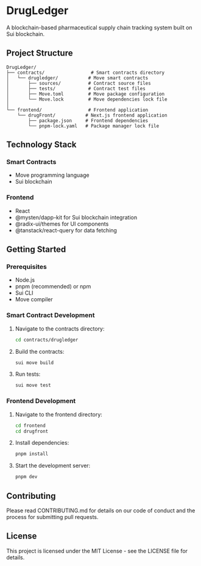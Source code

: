 # DrugLedger

A blockchain-based pharmaceutical supply chain tracking system built on Sui blockchain.

## Project Structure

```
DrugLedger/
├── contracts/                 # Smart contracts directory
│   └── drugledger/           # Move smart contracts
│       ├── sources/          # Contract source files
│       ├── tests/            # Contract test files
│       ├── Move.toml         # Move package configuration
│       └── Move.lock         # Move dependencies lock file
│
└── frontend/                 # Frontend application
    └── drugFront/           # Next.js frontend application
        ├── package.json     # Frontend dependencies
        └── pnpm-lock.yaml   # Package manager lock file
```

## Technology Stack

### Smart Contracts
- Move programming language
- Sui blockchain

### Frontend
- React
- @mysten/dapp-kit for Sui blockchain integration
- @radix-ui/themes for UI components
- @tanstack/react-query for data fetching

## Getting Started

### Prerequisites
- Node.js
- pnpm (recommended) or npm
- Sui CLI
- Move compiler

### Smart Contract Development
1. Navigate to the contracts directory:
   ```bash
   cd contracts/drugledger
   ```
2. Build the contracts:
   ```bash
   sui move build
   ```
3. Run tests:
   ```bash
   sui move test
   ```

### Frontend Development
1. Navigate to the frontend directory:
   ```bash
   cd frontend
   cd drugfront
   ```
2. Install dependencies:
   ```bash
   pnpm install
   ```
3. Start the development server:
   ```bash
   pnpm dev
   ```

## Contributing
Please read CONTRIBUTING.md for details on our code of conduct and the process for submitting pull requests.

## License
This project is licensed under the MIT License - see the LICENSE file for details.
